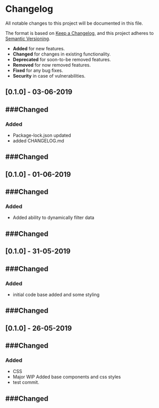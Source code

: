 # Changelog
All notable changes to this project will be documented in this file.

The format is based on [Keep a Changelog](https://keepachangelog.com/en/1.0.0/),
and this project adheres to [Semantic Versioning](https://semver.org/spec/v2.0.0.html).

- __Added__ for new features.
- __Changed__ for changes in existing functionality.
- __Deprecated__ for soon-to-be removed features.
- __Removed__ for now removed features.
- __Fixed__ for any bug fixes.
- __Security__ in case of vulnerabilities.

## [0.1.0] - 03-06-2019
###Changed
- 

### Added
- Package-lock.json updated
- added CHANGELOG.md

###Changed
- 

## [0.1.0] - 01-06-2019
###Changed
- 

### Added
- Added ability to dynamically filter data

###Changed
- 

## [0.1.0] - 31-05-2019
###Changed
- 

### Added
- initial code base added and some styling

###Changed
- 


## [0.1.0] - 26-05-2019
###Changed
- 

### Added
- CSS
- Major WIP Added base components and css styles
- test commit.

###Changed
- 
